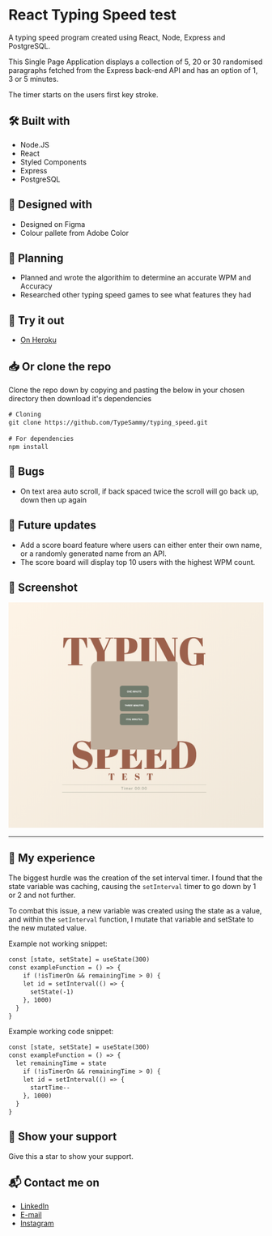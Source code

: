 # React Typing Speed test
A typing speed program created using React, Node, Express and PostgreSQL.

This Single Page Application displays a collection of 5, 20 or 30 randomised paragraphs fetched from the Express back-end API and has an option of 1, 3 or 5 minutes.

The timer starts on the users first key stroke.


## 🛠️ Built with
- Node.JS
- React
- Styled Components
- Express
- PostgreSQL


## 🎨 Designed with
- Designed on Figma
- Colour pallete from Adobe Color


## 📐 Planning
- Planned and wrote the algorithim to determine an accurate WPM and Accuracy
- Researched other typing speed games to see what features they had


## 👾 Try it out
- [On Heroku](https://enigmatic-springs-07407.herokuapp.com/)

## 📥 Or clone the repo
Clone the repo down by copying and pasting the below in your chosen directory then download it's dependencies
```
# Cloning
git clone https://github.com/TypeSammy/typing_speed.git

# For dependencies
npm install
```

## 🐛 Bugs
- On text area auto scroll, if back spaced twice the scroll will go back up, down then up again


## 🌱  Future updates
- Add a score board feature where users can either enter their own name, or a randomly generated name from an API.
- The score board will display top 10 users with the highest WPM count.

## 📸 Screenshot
![](https://github.com/TypeSammy/typing_speed/blob/main/client/public/typing-speed.png)

***

## 💫 My experience
The biggest hurdle was the creation of the set interval timer. I found that the state variable was caching, causing the `setInterval` timer to go down by 1 or 2 and not further.

To combat this issue, a new variable was created using the state as a value, and within the `setInterval` function, I mutate that variable and setState to the new mutated value.

Example not working snippet:
```
const [state, setState] = useState(300)
const exampleFunction = () => {
    if (!isTimerOn && remainingTime > 0) {
    let id = setInterval(() => {
      setState(-1)
    }, 1000)
  }
}
```

Example working code snippet:
```
const [state, setState] = useState(300)
const exampleFunction = () => {
  let remainingTime = state
    if (!isTimerOn && remainingTime > 0) {
    let id = setInterval(() => {
      startTime--
    }, 1000)
  }
}
```

## 🌟 Show your support
Give this a star to show your support.

## 📬 Contact me on
- [LinkedIn](https://www.linkedin.com/in/samantha-gold-dev/)
- [E-mail](mailto:typesammy@gmail.com)
- [Instagram](https://www.instagram.com/typesammy_)